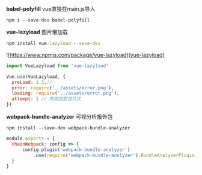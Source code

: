 

**babel-polyfill** vue直接在main.js导入
```
npm i --save-dev babel-polyfill
```

**vue-lazyload** 图片懒加载 
```cmd
npm install vue-lazyload --save-dev
```
![https://www.npmjs.com/package/vue-lazyload](vue-lazyload)
```js
import VueLazyload from 'vue-lazyload'

Vue.use(VueLazyload, {
  preLoad: 1.3,//
  error: require('../assets/error.png'),
  loading: require('../assets/error.png'),
  attempt: 1 // 失败则尝试几次
})
```

**webpack-bundle-analyzer** 可视分析报告包 
```
npm install --save-dev webpack-bundle-analyzer
```
```js
module.exports = {
  chainWebpack: config => {
      config.plugin('webpack-bundle-analyzer')
          .use(require('webpack-bundle-analyzer').BundleAnalyzerPlugin)
  }
}
```

